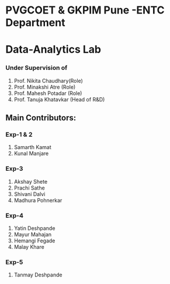 # PVGCOET & GKPIM Pune -ENTC Department


# Data-Analytics Lab

### Under Supervision of
1. Prof. Nikita Chaudhary(Role) 
2. Prof. Minakshi Atre   (Role)
3. Prof. Mahesh Potadar  (Role)
4. Prof. Tanuja Khatavkar  (Head of R&D)


## Main Contributors:

### Exp-1 & 2
1. Samarth Kamat
2. Kunal Manjare

### Exp-3
1. Akshay Shete
2. Prachi Sathe
3. Shivani Dalvi
4. Madhura Pohnerkar

### Exp-4
1. Yatin Deshpande
2. Mayur Mahajan
3. Hemangi Fegade
4. Malay Khare

### Exp-5
1. Tanmay Deshpande



